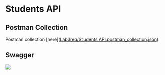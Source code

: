 # Students API
## Postman Collection

Postman collection [here]([Lab3req/Students API.postman_collection.json](https://github.com/mohamed-hassan-747/students-api/blob/main/Lab3req/Students%20API.postman_collection.json)).

## Swagger

![](Images/screenshot.png)


